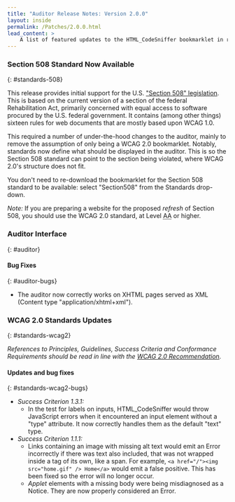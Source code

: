 ```yaml
---
title: "Auditor Release Notes: Version 2.0.0"
layout: inside
permalink: /Patches/2.0.0.html
lead_content: >
    A list of featured updates to the HTML_CodeSniffer bookmarklet in release version 2.0.0, released on 8th January 2013. This list is focused for users of the bookmarklet, and focuses on changes to tests and the auditor interface. A full list of updates can also be found in the project's technical <a href="https://github.com/squizlabs/HTML_CodeSniffer/blob/gh-pages/CHANGELOG.markdown">bookmarklet changelog</a>.
---
```


### Section 508 Standard Now Available
{: #standards-508}

This release provides initial support for the U.S. ["Section 508" legislation](www.section508.gov/index.cfm?fuseAction=stdsdoc).
This is based on the current version of a section of the federal Rehabilitation Act, primarily concerned with equal access to software procured
by the U.S. federal government. It contains (among other things) sixteen rules for web documents that are mostly based upon WCAG 1.0.

This required a number of under-the-hood changes to the auditor, mainly to remove the assumption of only being a WCAG 2.0 bookmarklet.
Notably, standards now define what should be displayed in the auditor. This is so the Section 508 standard can point to the section being violated,
where WCAG 2.0's structure does not fit.

You don't need to re-download the bookmarklet for the Section 508 standard to be available: select "Section508" from the Standards drop-down.

*Note:* If you are preparing a website for the proposed *refresh* of Section 508, you should use the WCAG 2.0 standard, at
Level <abbr title="Double-A">AA</abbr> or higher.

### Auditor Interface
{: #auditor}

#### Bug Fixes
{: #auditor-bugs}

* The auditor now correctly works on XHTML pages served as XML (Content type "application/xhtml+xml").

### WCAG 2.0 Standards Updates
{: #standards-wcag2}

_References to Principles, Guidelines, Success Criteria and Conformance Requirements should be read in line with the [WCAG 2.0 Recommendation][WCAG20]._

#### Updates and bug fixes
{: #standards-wcag2-bugs}

* *Success Criterion 1.3.1:*
     * In the test for labels on inputs, HTML_CodeSniffer would throw JavaScript errors when it encountered an input
element without a "type" attribute. It now correctly handles them as the default "text" type.
* *Success Criterion 1.1.1:*  
    * Links containing an image with missing alt text would emit an Error incorrectly if there was text also included, that was not wrapped inside a tag of its own, like a span.
For example, `<a href="/"><img src="home.gif" /> Home</a>` would emit a false positive. This has been fixed so the error will no longer occur.
    * *Applet* elements with a missing body were being misdiagnosed as a Notice. They are now properly considered an Error.

[WCAG20]: http://www.w3.org/TR/WCAG20
